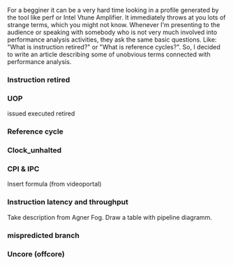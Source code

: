 For a begginer it can be a very hard time looking in a profile generated by the tool like perf or Intel Vtune Amplifier. It immediately throws at you lots of strange terms, which you might not know. Whenever I'm presenting to the audience or speaking with somebody who is not very much involved into performance analysis activities, they ask the same basic questions. Like: "What is instruction retired?" or "What is reference cycles?". So, I decided to write an article describing some of unobvious terms connected with performance analysis.

### Instruction retired
 
### UOP 
issued executed retired 

### Reference cycle 

### Clock_unhalted 



### CPI & IPC 

Insert formula (from videoportal)

### Instruction latency and throughput

Take description from Agner Fog.
Draw a table with pipeline diagramm.

### mispredicted branch 

### Uncore (offcore)

